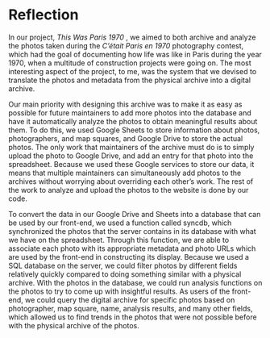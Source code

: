 # Reflection
In our project, *This Was Paris 1970* , we aimed to both archive and analyze the photos taken during the *C’était Paris en 1970* photography contest, which had the goal of documenting how life was like in Paris during the year 1970, when a multitude of construction projects were going on. The most interesting aspect of the project, to me, was the system that we devised to translate the photos and metadata from the physical archive into a digital archive.

Our main priority with designing this archive was to make it as easy as possible for future maintainers to add more photos into the database and have it automatically analyze the photos to obtain meaningful results about them. To do this, we used Google Sheets to store information about photos, photographers, and map squares, and Google Drive to store the actual photos. The only work that maintainers of the archive must do is to simply upload the photo to Google Drive, and add an entry for that photo into the spreadsheet. Because we used these Google services to store our data, it means that multiple maintainers can simultaneously add photos to the archives without worrying about overriding each other’s work. The rest of the work to analyze and upload the photos to the website is done by our code.

To convert the data in our Google Drive and Sheets into a database that can be used by our front-end, we used a function called syncdb, which synchronized the photos that the server contains in its database with what we have on the spreadsheet. Through this function, we are able to associate each photo with its appropriate metadata and photo URLs which are used by the front-end in constructing its display. Because we used a SQL database on the server, we could filter photos by different fields relatively quickly compared to doing something similar with a physical archive. With the photos in the database, we could run analysis functions on the photos to try to come up with insightful results. As users of the front-end, we could query the digital archive for specific photos based on photographer, map square, name, analysis results, and many other fields, which allowed us to find trends in the photos that were not possible before with the physical archive of the photos.
